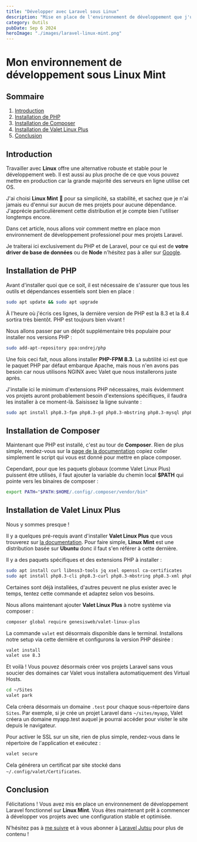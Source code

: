 ```yaml
---
title: "Développer avec Laravel sous Linux"
description: "Mise en place de l'environnement de développement que j'utilise quotidiennement pour mes projets professionnels."
category: Outils
pubDate: Sep 6 2024
heroImage: "./images/laravel-linux-mint.png"
---
```


# Mon environnement de développement sous Linux Mint

## Sommaire
1. [Introduction](#introduction)
2. [Installation de PHP](#php)
3. [Installation de Composer](#composer)
4. [Installation de Valet Linux Plus](#valetlinuxplus)
5. [Conclusion](#conclusion)

## Introduction <a name="introduction"></a>

Travailler avec **Linux** offre une alternative robuste et stable pour le développement web. Il est aussi au plus proche de ce que vous pouvez mettre en production car la grande majorité des serveurs en ligne utilise cet OS.

J'ai choisi **Linux Mint** 🍃 pour sa simplicité, sa stabilité, et sachez que je n'ai jamais eu d'ennui sur aucun de mes projets pour aucune dépendance. J'apprécie particulièrement cette distribution et je compte bien l'utiliser longtemps encore.

Dans cet article, nous allons voir comment mettre en place mon environnement de développement professionel pour mes projets Laravel.

Je traiterai ici exclusivement du PHP et de Laravel, pour ce qui est de **votre driver de base de données** ou de **Node** n'hésitez pas à aller sur [Google](https://google.fr).

## Installation de PHP <a name="php"></a>

Avant d'installer quoi que ce soit, il est nécessaire de s'assurer que tous les outils et dépendances essentiels sont bien en place :

```bash
sudo apt update && sudo apt upgrade
```
À l'heure où j'écris ces lignes, la dernière version de PHP est la 8.3 et la 8.4 sortira très bientôt. PHP est toujours bien vivant !

Nous allons passer par un dépôt supplémentaire très populaire pour installer nos versions PHP :

```bash
sudo add-apt-repository ppa:ondrej/php
```

Une fois ceci fait, nous allons installer **PHP-FPM 8.3**. La subtilité ici est que le paquet PHP par défaut embarque Apache, mais nous n'en avons pas besoin car nous utilisons NGINX avec Valet que nous installerons juste après.

J'installe ici le minimum d'extensions PHP nécessaires, mais évidemment vos projets auront probablement besoin d'extensions spécifiques, il faudra les installer à ce moment-là. Saisissez la ligne suivante :

```bash
sudo apt install php8.3-fpm php8.3-gd php8.3-mbstring php8.3-mysql php8.3-opcache php8.3-sqlite3 php8.3-xml php8.3-zip
```

## Installation de Composer <a name="composer"></a>

Maintenant que PHP est installé, c'est au tour de **Composer**. Rien de plus simple, rendez-vous sur la [page de la documentation](https://getcomposer.org/download?ref=laraveljutsu.net) copiez coller simplement le script qui vous est donné pour mettre en place composer.

Cependant, pour que les paquets globaux (comme Valet Linux Plus) puissent être utilisés, il faut ajouter la variable du chemin local **$PATH** qui pointe vers les binaires de composer :

```bash
export PATH="$PATH:$HOME/.config/.composer/vendor/bin"
```

## Installation de Valet Linux Plus <a name="valetlinuxplus"></a>

Nous y sommes presque !

Il y a quelques pré-requis avant d'installer **Valet Linux Plus** que vous trouverez sur [la documentation](https://valetlinux.plus/requirements). Pour faire simple, **Linux Mint** est une distribution basée sur **Ubuntu** donc il faut s'en référer à cette dernière.

Il y a des paquets spécifiques et des extensions PHP à installer :

```bash
sudo apt install curl libnss3-tools jq xsel openssl ca-certificates
sudo apt install php8.3-cli php8.3-curl php8.3-mbstring php8.3-xml php8.3-zip php8.3-posix
```

Certaines sont déjà installées, d'autres peuvent ne plus exister avec le temps, tentez cette commande et adaptez selon vos besoins.

Nous allons maintenant ajouter **Valet Linux Plus** à notre système via composer :

```bash
composer global require genesisweb/valet-linux-plus
```

La commande `valet` est désormais disponible dans le terminal. Installons notre setup via cette dernière et configurons la version PHP désirée :

```bash
valet install
valet use 8.3
```

Et voilà ! Vous pouvez désormais créer vos projets Laravel sans vous soucier des domaines car Valet vous installera automatiquement des Virtual Hosts.

```bash
cd ~/Sites
valet park
```

Cela créera désormais un domaine `.test` pour chaque sous-répertoire dans `Sites`. Par exemple, si je crée un projet Laravel dans `~/sites/myapp`, Valet créera un domaine myapp.test auquel je pourrai accéder pour visiter le site depuis le navigateur.

Pour activer le SSL sur un site, rien de plus simple, rendez-vous dans le répertoire de l'application et exécutez :

```bash
valet secure
```

Cela générera un certificat par site stocké dans `~/.config/valet/Certificates`.


## Conclusion <a name="conclusion"></a>

Félicitations ! Vous avez mis en place un environnement de développement Laravel fonctionnel sur **Linux Mint**. Vous êtes maintenant prêt à commencer à développer vos projets avec une configuration stable et optimisée.

N'hésitez pas à [me suivre](https://twitter.com/LaravelJutsu) et à vous abonner à [Laravel Jutsu](https://www.youtube.com/@LaravelJutsu) pour plus de contenu !